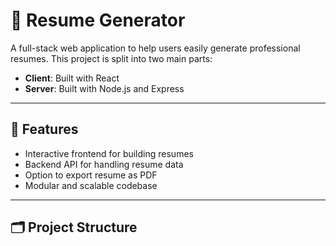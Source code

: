 # 📝 Resume Generator

A full-stack web application to help users easily generate professional resumes. This project is split into two main parts:
- **Client**: Built with React
- **Server**: Built with Node.js and Express

---

## 🚀 Features

- Interactive frontend for building resumes
- Backend API for handling resume data
- Option to export resume as PDF
- Modular and scalable codebase

---

## 🗂️ Project Structure

